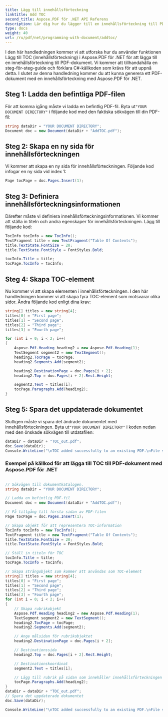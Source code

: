 ```yaml
---
title: Lägg till innehållsförteckning
linktitle: Add TOC
second_title: Aspose.PDF för .NET API Referens
description: Lär dig hur du lägger till en innehållsförteckning till PDF-dokument med Aspose.PDF för .NET. Steg-för-steg guide med exempel på källkod. Öka dokumentnavigeringen!
type: docs
weight: 40
url: /ru/pdf/net/programming-with-document/addtoc/
---
```


I den här handledningen kommer vi att utforska hur du använder funktionen Lägg till TOC (innehållsförteckning) i Aspose.PDF för .NET för att lägga till en innehållsförteckning till PDF-dokument. Vi kommer att tillhandahålla en steg-för-steg-guide och förklara C#-källkoden som krävs för att uppnå detta. I slutet av denna handledning kommer du att kunna generera ett PDF-dokument med en innehållsförteckning med Aspose.PDF för .NET.


## Steg 1: Ladda den befintliga PDF-filen

För att komma igång måste vi ladda en befintlig PDF-fil. Byta ut`"YOUR DOCUMENT DIRECTORY"` i följande kod med den faktiska sökvägen till din PDF-fil:

```csharp
string dataDir = "YOUR DOCUMENT DIRECTORY";
Document doc = new Document(dataDir + "AddTOC.pdf");
```

## Steg 2: Skapa en ny sida för innehållsförteckningen

Vi kommer att skapa en ny sida för innehållsförteckningen. Följande kod infogar en ny sida vid index 1:

```csharp
Page tocPage = doc.Pages.Insert(1);
```

## Steg 3: Definiera innehållsförteckningsinformationen

Därefter måste vi definiera innehållsförteckningsinformationen. Vi kommer att ställa in titeln och andra egenskaper för innehållsförteckningen. Lägg till följande kod:

```csharp
TocInfo tocInfo = new TocInfo();
TextFragment title = new TextFragment("Table Of Contents");
title.TextState.FontSize = 20;
title.TextState.FontStyle = FontStyles.Bold;

tocInfo.Title = title;
tocPage.TocInfo = tocInfo;
```

## Steg 4: Skapa TOC-element

Nu kommer vi att skapa elementen i innehållsförteckningen. I den här handledningen kommer vi att skapa fyra TOC-element som motsvarar olika sidor. Ändra följande kod enligt dina krav:

```csharp
string[] titles = new string[4];
titles[0] = "First page";
titles[1] = "Second page";
titles[2] = "Third page";
titles[3] = "Fourth page";

for (int i = 0; i < 2; i++)
{
    Aspose.Pdf.Heading heading2 = new Aspose.Pdf.Heading(1);
    TextSegment segment2 = new TextSegment();
    heading2.TocPage = tocPage;
    heading2.Segments.Add(segment2);

    heading2.DestinationPage = doc.Pages[i + 2];
    heading2.Top = doc.Pages[i + 2].Rect.Height;

    segment2.Text = titles[i];
    tocPage.Paragraphs.Add(heading2);
}
```

## Steg 5: Spara det uppdaterade dokumentet

 Slutligen måste vi spara det ändrade dokumentet med innehållsförteckningen. Byta ut`"YOUR DOCUMENT DIRECTORY"` i koden nedan med den önskade sökvägen till utdatafilen:

```csharp
dataDir = dataDir + "TOC_out.pdf";
doc.Save(dataDir);
Console.WriteLine("\nTOC added successfully to an existing PDF.\nFile saved at " + dataDir);
```

### Exempel på källkod för att lägga till TOC till PDF-dokument med Aspose.PDF för .NET

```csharp

// Sökvägen till dokumentkatalogen.
string dataDir = "YOUR DOCUMENT DIRECTORY";

// Ladda en befintlig PDF-fil
Document doc = new Document(dataDir + "AddTOC.pdf");

// Få tillgång till första sidan av PDF-filen
Page tocPage = doc.Pages.Insert(1);

// Skapa objekt för att representera TOC-information
TocInfo tocInfo = new TocInfo();
TextFragment title = new TextFragment("Table Of Contents");
title.TextState.FontSize = 20;
title.TextState.FontStyle = FontStyles.Bold;

// Ställ in titeln för TOC
tocInfo.Title = title;
tocPage.TocInfo = tocInfo;

// Skapa strängobjekt som kommer att användas som TOC-element
string[] titles = new string[4];
titles[0] = "First page";
titles[1] = "Second page";
titles[2] = "Third page";
titles[3] = "Fourth page";
for (int i = 0; i < 2; i++)
{
	// Skapa rubrikobjekt
	Aspose.Pdf.Heading heading2 = new Aspose.Pdf.Heading(1);
	TextSegment segment2 = new TextSegment();
	heading2.TocPage = tocPage;
	heading2.Segments.Add(segment2);

	// Ange målsidan för rubrikobjektet
	heading2.DestinationPage = doc.Pages[i + 2];

	// Destinationssida
	heading2.Top = doc.Pages[i + 2].Rect.Height;

	// Destinationskoordinat
	segment2.Text = titles[i];

	// Lägg till rubrik på sidan som innehåller innehållsförteckningen
	tocPage.Paragraphs.Add(heading2);
}
dataDir = dataDir + "TOC_out.pdf";
// Spara det uppdaterade dokumentet
doc.Save(dataDir);

Console.WriteLine("\nTOC added successfully to an existing PDF.\nFile saved at " + dataDir);

```

